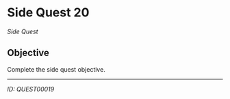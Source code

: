 # Side Quest 20

*Side Quest*

## Objective
Complete the side quest objective.

---
*ID: QUEST00019*